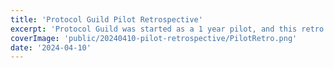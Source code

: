 ```yaml
---
title: 'Protocol Guild Pilot Retrospective'
excerpt: 'Protocol Guild was started as a 1 year pilot, and this retro shares our consolidated learnings from that time, reflecting not just on that year but also on how that experience will shape the future of Protocol Guild.'
coverImage: 'public/20240410-pilot-retrospective/PilotRetro.png'
date: '2024-04-10'
---
```

